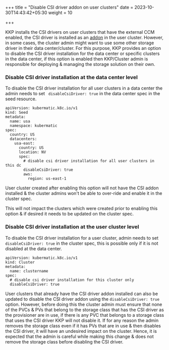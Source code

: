 +++
title = "Disable CSI driver addon on user clusters"
date = 2023-10-30T14:43:42+05:30
weight = 10

+++

KKP installs the CSI drivers on user clusters that have the external CCM enabled, the CSI driver is installed as an [addon](https://github.com/kubermatic/kubermatic/tree/main/addons/csi) in the user cluster. However, in some cases, the cluster admin might want to use some other storage driver in their data center/cluster. For this purpose, KKP provides an option to disable the CSI driver installation for the data center or specific clusters in the data center, if this option is enabled then KKP/Cluster admin is responsible for deploying & managing the storage solution on their own.

### Disable CSI driver installation at the data center level

To disable the CSI driver installation for all user clusters in a data center the admin needs to set ` disableCsiDriver: true` in the data center spec in the seed resource.

```
apiVersion: kubermatic.k8c.io/v1
kind: Seed
metadata:
  name: usa
  namespace: kubermatic
spec:
  country: US
  datacenters:
    usa-east:
      country: US
      location: NV
      spec:
        # disable csi driver installation for all user clusters in this dc
        disableCsiDriver: true
        aws:
          region: us-east-1
```

User cluster created after enabling this option will not have the CSI addon installed & the cluster admins won't be able to over-ride and enable it in the cluster spec.

This will not impact the clusters which were created prior to enabling this option & if desired it needs to be updated on the cluster spec.

### Disable CSI driver installation at the user cluster level

To disable the CSI driver installation for a user cluster, admin needs to set `disableCsiDriver: true` in the cluster spec, this is possible only if it is not disabled at the data center.

```
apiVersion: kubermatic.k8c.io/v1
kind: Cluster
metadata:
  name: clustername
spec:
  # disable csi driver installation for this cluster only
  disableCsiDriver: true
```

User clusters that already have the CSI driver addon installed can also be updated to disable the CSI driver addon using the `disableCsiDriver: true` option. However, before doing this the cluster admin must ensure that none of the PVCs & PVs that belong to the storage class that has the CSI driver as the provisioner are in use, if there is any PVC that belongs to a storage class that uses the CSI driver KKP will not disable it. If for any reason the admin removes the storage class even if it has PVs that are in use & then disables the CSI driver, it will have an undesired impact on the cluster. Hence, it is expected that the admin is careful while making this change & does not remove the storage class before disabling the CSI driver.